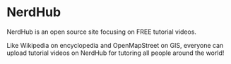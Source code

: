 NerdHub
=======

NerdHub is an open source site focusing on FREE tutorial videos.

Like Wikipedia on encyclopedia and OpenMapStreet on GIS, everyone can upload
tutorial videos on NerdHub for tutoring all people around the world!

